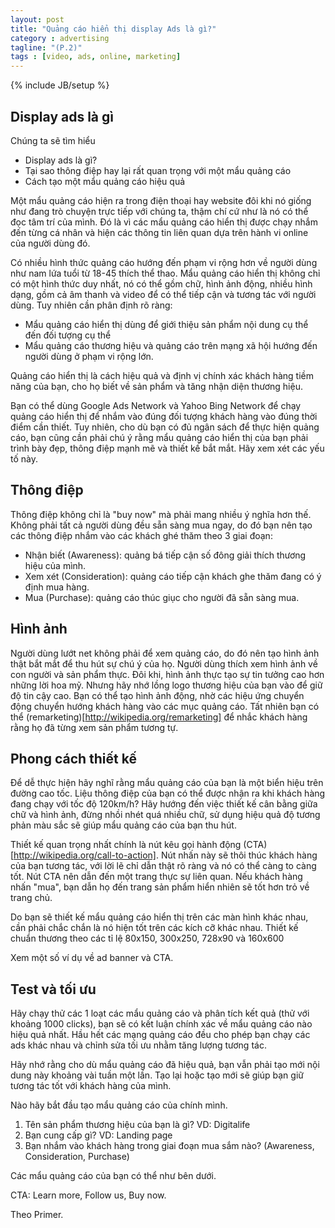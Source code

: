```yaml
---
layout: post
title: "Quảng cáo hiển thị display Ads là gì?"
category : advertising
tagline: "(P.2)"
tags : [video, ads, online, marketing]
---
```


{% include JB/setup %}

## Display ads là gì 
Chúng ta sẽ tìm hiểu 
- Display ads là gì?
- Tại sao thông điệp hay lại rất quan trọng với một mẩu quảng cáo 
- Cách tạo một mẩu quảng cáo hiệu quả

Một mẩu quảng cáo hiện ra trong điện thoại hay website đôi khi nó giống như đang trò chuyện trực tiếp với chúng ta, thậm chí cứ như là nó có thể đọc tâm trí của mình. Đó là vì các mẩu quảng cáo hiển thị được chạy nhắm đến từng cá nhân và hiện các thông tin liên quan dựa trên hành vi online của người dùng đó. 

Có nhiều hình thức quảng cáo hướng đến phạm vi rộng hơn về người dùng như nam lứa tuổi từ 18-45 thích thể thao. Mẩu quảng cáo hiển thị không chỉ có một hình thức duy nhất, nó có thể gồm chữ, hình ảnh động, nhiều hình dạng, gồm cả âm thanh và video để có thể tiếp cận và tương tác với người dùng. Tuy nhiên cần phân định rõ ràng:
  - Mẩu quảng cáo hiển thị dùng để giới thiệu sản phẩm nội dung cụ thể đến đối tượng cụ thể
  - Mẩu quảng cáo thương hiệu và quảng cáo trên mạng xã hội hướng đến người dùng ở phạm vi rộng lớn.

Quảng cáo hiển thị là cách hiệu quả và định vị chính xác khách hàng tiềm năng của bạn, cho họ biết về sản phẩm và tăng nhận diện thương hiệu.

Bạn có thể dùng Google Ads Network  và Yahoo Bing Network để chạy quảng cáo hiển thị để nhắm vào đúng đối tượng khách hàng vào đúng thời điểm cần thiết. Tuy nhiên, cho dù bạn có đủ ngân sách để thực hiện quảng cáo, bạn cũng cần phải chú ý rằng mẩu quảng cáo hiển thị của bạn phải trình bày đẹp, thông điệp mạnh mẽ và thiết kế bắt mắt. Hãy xem xét các yếu tố này.

## Thông điệp 
Thông điệp không chỉ là "buy now" mà phải mang nhiều ý nghĩa hơn thế. Không phải tất cả người dùng đều sẵn sàng mua ngay, do đó bạn nên tạo các thông điệp nhắm vào các khách ghé thăm theo 3 giai đoạn:
  - Nhận biết (Awareness): quảng bá tiếp cận số đông giải thích thương hiệu của mình.
  - Xem xét (Consideration): quảng cáo tiếp cận khách ghe thăm đang có ý định mua hàng.
  - Mua (Purchase): quảng cáo thúc giục cho người đã sẵn sàng mua.

## Hình ảnh
Người dùng lướt net không phải để xem quảng cáo, do đó nên tạo hình ảnh thật bắt mắt để thu hút sự chú ý của họ. Người dùng thích xem hình ảnh về con người và sản phẩm thực. Đôi khi, hình ảnh thực tạo sự tin tưởng cao hơn những lời hoa mỹ. Nhưng hãy nhớ lồng logo thương hiệu của bạn vào để giữ độ tin cậy cao. Bạn có thể tạo hình ảnh động, nhờ các hiệu ứng chuyển động chuyển hướng khách hàng vào các mục quảng cáo. Tất nhiên bạn có thể (remarketing)[http://wikipedia.org/remarketing] để nhắc khách hàng rằng họ đã từng xem sản phẩm tương tự. 

## Phong cách thiết kế
Để dễ thực hiện hãy nghĩ rằng mẩu quảng cáo của bạn là một biển hiệu trên đường cao tốc. Liệu thông điệp của bạn có thể được nhận ra khi khách hàng đang chạy với tốc độ 120km/h? Hãy hướng đến việc thiết kế cân bằng giữa chữ và hình ảnh, đừng nhồi nhét quá nhiều chữ, sử dụng hiệu quả độ tương phản màu sắc sẽ giúp mẩu quảng cáo của bạn thu hút.

Thiết kế quan trọng nhất chính là nút kêu gọi hành động (CTA)[http://wikipedia.org/call-to-action]. Nút nhấn này sẽ thôi thúc khách hàng của bạn tương tác, với lời lẽ chỉ dẫn thật rõ ràng  và nó có thể càng to càng tốt. Nút CTA nên dẫn đến một trang thực sự liên quan. Nếu khách hàng nhấn "mua", bạn dẫn họ đến trang sản phẩm hiển nhiên sẽ tốt hơn trỏ về trang chủ. 

Do bạn sẽ thiết kế mẩu quảng cáo hiển thị trên các màn hình khác nhau, cần phải chắc chắn là nó hiện tốt trên các kích cỡ khác nhau. Thiết kế chuẩn thương theo các tỉ lệ 80x150, 300x250, 728x90 và 160x600

Xem một số ví dụ về ad banner và CTA.

## Test và tối ưu

Hãy chạy thử các 1 loạt các  mẩu quảng cáo và phân tích kết quả (thử với khoảng 1000 clicks), bạn sẽ có kết luận chính xác về mẩu quảng cáo nào hiệu quả nhất. Hầu hết các mạng quảng cáo đều cho phép bạn chạy các ads khác nhau và chỉnh sửa tối ưu nhằm tăng lượng tương tác. 

Hãy nhớ rằng cho dù mẩu quảng cáo đã hiệu quả, bạn vẫn phải tạo mới nội dung này khoảng vài tuần một lần. Tạo lại hoặc tạo mới sẽ giúp bạn giữ tương tác tốt với khách hàng của mình.

Nào hãy bắt đầu tạo mẩu quảng cáo của chính mình.

 1.  Tên sản phẩm thương hiệu của bạn là gì? VD: Digitalife
 2. Bạn cung cấp gì? VD: Landing page
 3. Bạn nhắm vào khách hàng trong giai đoạn mua sắm nào? (Awareness, Consideration, Purchase)
 
Các mẩu quảng cáo của bạn có thể như bên dưới. 

CTA: Learn more, Follow us, Buy now.

Theo Primer.


















